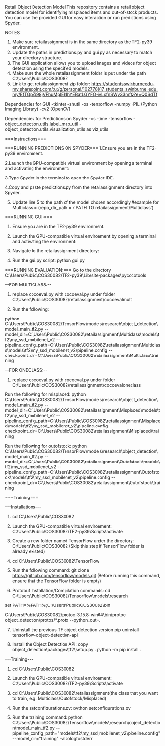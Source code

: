 Retail Object Detection Model
This repository contains a retail object detection model for identifying misplaced items and out-of-stock products. You can use the provided GUI for easy interaction or run predictions using Spyder.

NOTES
1. Make sure retailassignment is in the same directory as the TF2-py39 environment.
2. Update the paths in predictions.py and gui.py as necessary to match your directory structure.
3. The GUI application allows you to upload images and videos for object detection using the specified models.
4. Make sure the whole retailassignment folder is put under the path C:\Users\Public\COS30082
5. Link to get retailassignment zip folder: https://studentsswinburneedu-my.sharepoint.com/:u:/g/personal/102778817_students_swinburne_edu_my/EfTGpZi98jVFhuMpIEhIhYEBatLGYFO-ivLxfnSWy33mfQ?e=Q0SdTf

Dependencies for GUI
-tkinter
-shutil
-os
-tensorflow
-numpy
-PIL (Python Imaging Library)
-cv2 (OpenCV)

Dependencies for Predictions on Spyder
-os
-time
-tensorflow
-object_detection.utils.label_map_util
-object_detection.utils.visualization_utils as viz_utils




===Instructions===

===RUNNING PREDICTIONS ON SPYDER===
1.Ensure you are in the TF2-py39 environment.

2.Launch the GPU-compatible virtual environment by opening a terminal and activating the environment:

3.Type Spyder in the terminal to open the Spyder IDE.

4.Copy and paste predictions.py from the retailassignment directory into Spyder.

5. Update line 5 to the path of the model chosen accordingly #example for Multiclass = (repo_dir_path = r'PATH TO retailassignment\Multiclass')




===RUNNING GUI:===
1. Ensure you are in the TF2-py39 environment.

2. Launch the GPU-compatible virtual environment by opening a terminal and activating the environment:

3. Navigate to the retailassignment directory:

4. Run the gui.py script:
python gui.py




===RUNNING EVALUATION:===
Go to the directory C:\Users\Public\COS30082\TF2-py39\Lib\site-packages\pycocotools

--FOR MULTICLASS:--
1. replace cocoeval.py with cocoeval.py under folder C:\Users\Public\COS30082\retailassignment\cocoevalmulti

2. Run the following:
 
python C:\Users\Public\COS30082\TensorFlow\models\research\object_detection\model_main_tf2.py --model_dir=C:\Users\Public\COS30082\retailassignment\Multiclass\models\tf2\my_ssd_mobilenet_v2 --pipeline_config_path=C:\Users\Public\COS30082\retailassignment\Multiclass\models\tf2\my_ssd_mobilenet_v2\pipeline.config --checkpoint_dir=C:\Users\Public\COS30082\retailassignment\Multiclass\training


--FOR ONECLASS:--
1. replace cocoeval.py with cocoeval.py under folder C:\Users\Public\COS30082\retailassignment\cocoevaloneclass

Run the following for misplaced:
python C:\Users\Public\COS30082\TensorFlow\models\research\object_detection\model_main_tf2.py --model_dir=C:\Users\Public\COS30082\retailassignment\Misplaced\models\tf2\my_ssd_mobilenet_v2 --pipeline_config_path=C:\Users\Public\COS30082\retailassignment\Misplaced\models\tf2\my_ssd_mobilenet_v2\pipeline.config --checkpoint_dir=C:\Users\Public\COS30082\retailassignment\Misplaced\training

Run the following for outofstock:
python C:\Users\Public\COS30082\TensorFlow\models\research\object_detection\model_main_tf2.py --model_dir=C:\Users\Public\COS30082\retailassignment\Outofstock\models\tf2\my_ssd_mobilenet_v2 --pipeline_config_path=C:\Users\Public\COS30082\retailassignment\Outofstock\models\tf2\my_ssd_mobilenet_v2\pipeline.config --checkpoint_dir=C:\Users\Public\COS30082\retailassignment\Outofstock\training




===Training===

---Installations---
1. cd C:\Users\Public\COS30082 
 
2. Launch the GPU-compatible virtual environment:
C:\Users\Public\COS30082\TF2-py39\Scripts\activate 

3. Create a new folder named TensorFlow under the directory: C:\Users\Public\COS30082 
(Skip this step if TensorFlow folder is already existed)

4. cd C:\Users\Public\COS30082\TensorFlow

5. Run the following command:
git clone https://github.com/tensorflow/models.git 
(Before running this command, ensure that the TensorFlow folder is empty)

6. Protobuf Installation/Compilation commands:
cd C:\Users\Public\COS30082\Tensorflow\models\research 

set PATH=%PATH%;C:\Users\Public\COS30082\bin 

C:\Users\Public\COS30082\protoc-3.15.8-win64\bin\protoc object_detection/protos/*.proto --python_out=. 

7. Uninstall the previous TF object detection version 
pip uninstall tensorflow-object-detection-api  

8. Install the Object Detection API:
copy object_detection\packages\tf2\setup.py . 
python -m pip install . 


---Training---
1. cd C:\Users\Public\COS30082 

2. Launch the GPU-compatible virtual environment:
C:\Users\Public\COS30082\TF2-py39\Scripts\activate 

3. cd C:\Users\Public\COS30082\retailassignment\(the class that you want to train, e.g. Multiclass/Outofstock/Misplaced)   

4. Run the setconfigurations.py:
python setconfigurations.py 

5. Run the training command:
python C:\Users\Public\COS30082\Tensorflow\models\research\object_detection\model_main_tf2.py --pipeline_config_path="models\tf2\my_ssd_mobilenet_v2\pipeline.config" --model_dir="training" –alsologtostderr 


